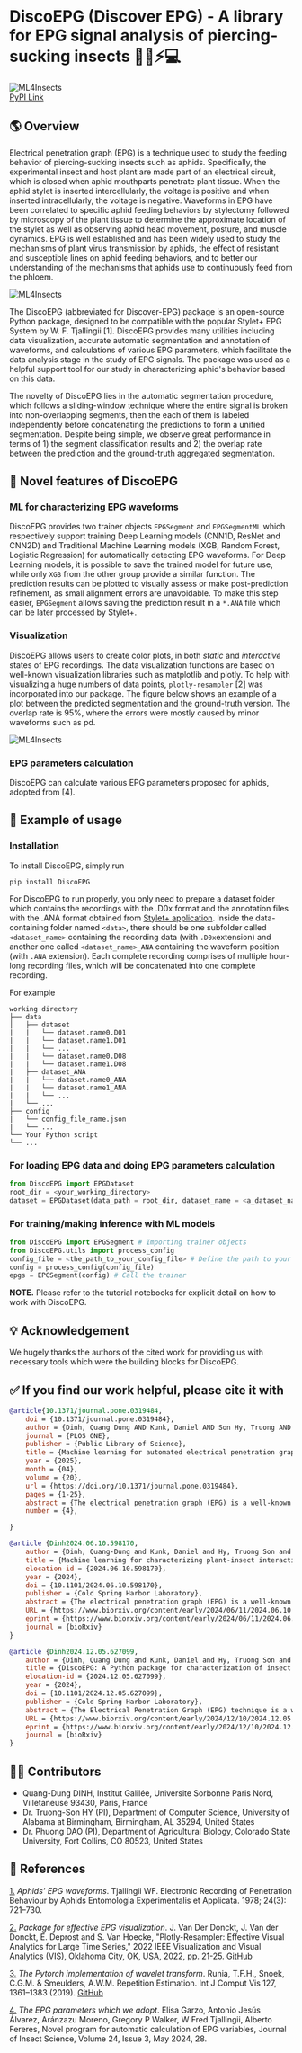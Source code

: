 # DiscoEPG (Discover EPG) - A library for EPG signal analysis of piercing-sucking insects 🐞🍃⚡💻
![ML4Insects](/figures/disco-concepts.png)
\
[PyPI Link](https://pypi.org/project/DiscoEPG/)
## 🌎 Overview
Electrical penetration graph (EPG) is a technique used to study the feeding behavior of piercing-sucking insects such as aphids. Specifically, the experimental insect and host plant are made part of an electrical circuit, which is closed when aphid mouthparts penetrate plant tissue. When the aphid stylet is inserted intercellularly, the voltage is positive and when inserted intracellularly, the voltage is negative. Waveforms in EPG have been correlated to specific aphid feeding behaviors by stylectomy followed by microscopy of the plant tissue to determine the approximate location of the stylet as well as observing aphid head movement, posture, and muscle dynamics. EPG is well established and has been widely used to study the mechanisms of plant virus transmission by aphids, the effect of resistant and susceptible lines on aphid feeding behaviors, and to better our understanding of the mechanisms that aphids use to continuously feed from the phloem. 

![ML4Insects](/figures/pipeline.png "Workflow of the segmentation approach used in the package.")

The DiscoEPG (abbreviated for Discover-EPG) package is an open-source Python package, designed to be compatible with the popular Stylet+ EPG System by W. F. Tjallingii [1]. DiscoEPG provides many utilities including data visualization, accurate automatic segmentation and annotation of waveforms, and calculations of various EPG parameters, which facilitate the data analysis stage in the study of EPG signals. The package was used as a helpful support tool for our study in characterizing aphid's behavior based on this data. 

The novelty of DiscoEPG lies in the automatic segmentation procedure, which follows a sliding-window technique where the entire signal is broken into non-overlapping segments, then the each of them is labeled independently before concatenating the predictions to form a unified segmentation. Despite being simple, we observe great performance in terms of 1) the segment classification results and 2) the overlap rate between the prediction and the ground-truth aggregated segmentation. 

## 📁 Novel features of DiscoEPG

### ML for characterizing EPG waveforms
DiscoEPG provides two trainer objects `EPGSegment` and `EPGSegmentML` which respectively support training Deep Learning models (CNN1D, ResNet and CNN2D) and Traditional Machine Learning models (XGB, Random Forest, Logistic Regression) for automatically detecting EPG waveforms. For Deep Learning models, it is possible to save the trained model for future use, while only `XGB` from the other group provide a similar function. The prediction results can be plotted to visually assess or make post-prediction refinement, as small alignment errors are unavoidable. To make this step easier, `EPGSegment` allows saving the prediction result in a `*.ANA` file which can be later processed by Stylet+. 

### Visualization
DiscoEPG allows users to create color plots,  in both _static_ and _interactive_ states of EPG recordings. The data visualization functions are based on well-known visualization libraries such as matplotlib and plotly. To help with visualizing a huge numbers of data points, `plotly-resampler` [2] was incorporated into our package. The figure below shows an example of a plot between the predicted segmentation and the ground-truth version. The overlap rate is 95%, where the errors were mostly caused by minor waveforms such as pd. 

![ML4Insects](/figures/prediction.png)

### EPG parameters calculation 
DiscoEPG can calculate various EPG parameters proposed for aphids, adopted from [4].

### 
## 📓 Example of usage

### Installation
To install DiscoEPG, simply run 

``` 
pip install DiscoEPG
```

For DiscoEPG to run properly, you only need to prepare a dataset folder which contains the recordings with the .D0x format and the annotation files with the .ANA format obtained from [Stylet+ application](https://www.DiscoEPGystems.eu/). Inside the data-containing folder named `<data>`, there should be one subfolder called `<dataset_name>` containing the recording data (with `.D0x`extension) and another one called `<dataset_name>_ANA` containing the waveform position (with `.ANA` extension). Each complete recording comprises of multiple hour-long recording files, which will be concatenated into one complete recording. 

For example 
```
working directory
├── data
│   ├── dataset
|   |   └── dataset.name0.D01
|   |   └── dataset.name1.D01
|   |   └── ...
|   |   └── dataset.name0.D08
|   |   └── dataset.name1.D08
|   ├── dataset_ANA
|   |   └── dataset.name0_ANA
|   |   └── dataset.name1_ANA
|   |   └── ...
|   └── ...
├── config
|   └── config_file_name.json
|	└── ...
└── Your Python script
└── ...
```

### For loading EPG data and doing EPG parameters calculation
```python
from DiscoEPG import EPGDataset
root_dir = <your_working_directory>
dataset = EPGDataset(data_path = root_dir, dataset_name = <a_dataset_name>)
```

### For training/making inference with ML models
```python
from DiscoEPG import EPGSegment # Importing trainer objects
from DiscoEPG.utils import process_config
config_file = <the_path_to_your_config_file> # Define the path to your config file
config = process_config(config_file)
epgs = EPGSegment(config) # Call the trainer
```
**NOTE.** Please refer to the tutorial notebooks for explicit detail on how to work with DiscoEPG. 

## 💡 Acknowledgement
We hugely thanks the authors of the cited work for providing us with necessary tools which were the building blocks for DiscoEPG. 

## ✅ If you find our work helpful, please cite it with

```bibtex
@article{10.1371/journal.pone.0319484,
    doi = {10.1371/journal.pone.0319484},
    author = {Dinh, Quang Dung AND Kunk, Daniel AND Son Hy, Truong AND Nalam, Vamsi AND Dao, Phuong D},
    journal = {PLOS ONE},
    publisher = {Public Library of Science},
    title = {Machine learning for automated electrical penetration graph analysis of aphid feeding behavior: Accelerating research on insect-plant interactions},
    year = {2025},
    month = {04},
    volume = {20},
    url = {https://doi.org/10.1371/journal.pone.0319484},
    pages = {1-25},
    abstract = {The electrical penetration graph (EPG) is a well-known technique that provides insights into the feeding behavior of insects with piercing-sucking mouthparts, mostly hemipterans. Since its inception in the 1960s, EPG has become indispensable in studying plant-insect interactions, revealing critical information about host plant selection, plant resistance, virus transmission, and responses to environmental factors. By integrating the plant and insect into an electrical circuit, EPG allows researchers to identify specific feeding behaviors based on their distinctive waveform patterns. However, the traditional manual analysis of EPG waveform data is time-consuming and labor-intensive, limiting research throughput. This study presents a novel Machine Learning (ML) approach to automate the annotation of EPG signals. We rigorously evaluated six diverse ML models, including neural networks, tree-based models, and logistic regression, using an extensive dataset from multiple aphid feeding experiments. Our results demonstrate that a Residual Network (ResNet) architecture achieved the highest overall waveform classification accuracy of 96.8% and highest segmentation overlap rate of 84.4%, highlighting the potential of ML for accurate and efficient EPG analysis. This automated approach promises to accelerate research in this field significantly and broaden insights into insect-plant interactions, showcasing the power of computational techniques for insect biological research. The source code for all experiments conducted within this study is publicly available at https://github.com/HySonLab/ML4Insects.},
    number = {4},

}
```

```bibtex
@article {Dinh2024.06.10.598170,
	author = {Dinh, Quang-Dung and Kunk, Daniel and Hy, Truong Son and Nalam, Vamsi J and Dao, Phuong},
	title = {Machine learning for characterizing plant-insect interactions through electrical penetration graphic signal},
	elocation-id = {2024.06.10.598170},
	year = {2024},
	doi = {10.1101/2024.06.10.598170},
	publisher = {Cold Spring Harbor Laboratory},
	abstract = {The electrical penetration graph (EPG) is a well-known technique that provides insights into the feeding behavior of insects with piercing-sucking mouthparts, mostly hemipterans. Since its inception in the 1960s, EPG has become indispensable in studying plant-insect interactions, revealing critical information about host plant selection, plant resistance, virus transmission, and responses to environmental factors. By integrating the plant and insect into an electrical circuit, EPG allows researchers to identify specific feeding behaviors based on distinct waveform patterns associated with activities within plant tissues. However, the traditional manual analysis of EPG waveform data is time-consuming and labor-intensive, limiting research throughput. This study presents a novel machine-learning approach to automate the segmentation and classification of EPG signals. We rigorously evaluated six diverse machine learning models, including neural networks, tree-based models, and logistic regressions, using an extensive dataset from aphid feeding experiments. Our results demonstrate that a Residual Network (ResNet) architecture achieved the highest overall waveform classification accuracy of 96.8\% and highest segmentation overlap rate of 84.4\%, highlighting the potential of machine learning for accurate and efficient EPG analysis. This automated approach promises to accelerate research in this field significantly and has the potential to be generalized to other insect species and experimental settings. Our findings underscore the value of applying advanced computational techniques to complex biological datasets, paving the way for a more comprehensive understanding of insect-plant interactions and their broader ecological implications. The source code for all experiments conducted within this study is publicly available at https://github.com/HySonLab/ML4InsectsCompeting Interest StatementThe authors have declared no competing interest.},
	URL = {https://www.biorxiv.org/content/early/2024/06/11/2024.06.10.598170},
	eprint = {https://www.biorxiv.org/content/early/2024/06/11/2024.06.10.598170.full.pdf},
	journal = {bioRxiv}
}
```

```bibtex
@article {Dinh2024.12.05.627099,
	author = {Dinh, Quang Dung and Kunk, Daniel and Hy, Truong Son and Nalam, Vamsi J and Dao, Phuong},
	title = {DiscoEPG: A Python package for characterization of insect electrical penetration graph (EPG) signals},
	elocation-id = {2024.12.05.627099},
	year = {2024},
	doi = {10.1101/2024.12.05.627099},
	publisher = {Cold Spring Harbor Laboratory},
	abstract = {The Electrical Penetration Graph (EPG) technique is a well-known specialized tool that entomologists use to monitor and analyze the feeding behavior of piercing-sucking insects, such as aphids, whiteflies, and leafhoppers, on plants. Traditionally, the annotation is conducted by a well-trained technician who uses expert knowledge to compare the targeted waveforms with standard waveforms of aphid feeding behavior, which takes approximately 30 minutes to annotate an 8-hour recording depending on the complexity of the insect behaviors. Machine learning (ML) models, which shown great potential in monitoring insects behaviors, have recently been used to speed up this process. However, most publicly available tools that provide automatic annotation suffer from low prediction accuracy due to only using simple distinction rules to classify waveforms. For this reason, we develop DiscoEPG, an open-source Python package which performs accurate automatic EPG signal annotation. Various ML algorithms were experimented rigorously, which reports greater prediction power and improved accuracy in comparison to previous studies. In addition, we equipped our package with novel tools for generating journal-level plots to facilitate visual inspection, while including the computation of various EPG parameters and necessary statistical analysis which are popular in the research of aphids. With DiscoEPG, we aim to facilitate the rapid characterization of analysis of piercing-sucking insects feeding behavior through EPG signal, making this technique more viable to researchers who share the same interest. Our package is publicly available at: https://github.com/HySonLab/ML4InsectsCompeting Interest StatementThe authors have declared no competing interest.},
	URL = {https://www.biorxiv.org/content/early/2024/12/10/2024.12.05.627099},
	eprint = {https://www.biorxiv.org/content/early/2024/12/10/2024.12.05.627099.full.pdf},
	journal = {bioRxiv}
}
```

## 🧑‍🔬 Contributors
* Quang-Dung DINH, Institut Galilée, Universite Sorbonne Paris Nord, Villetaneuse 93430, Paris, France
* Dr. Truong-Son HY (PI), Department of Computer Science, University of Alabama at Birmingham, Birmingham, AL 35294, United States
* Dr. Phuong DAO (PI), Department of Agricultural Biology, Colorado State University, Fort Collins, CO 80523, United States

## 📖 References
[1.](https://onlinelibrary.wiley.com/doi/10.1111/j.1570-7458.1978.tb02836.x) _Aphids' EPG waveforms_. Tjallingii WF. Electronic Recording of Penetration Behaviour by Aphids Entomologia Experimentalis et Applicata. 1978; 24(3): 721–730.

[2.](https://ieeexplore.ieee.org/document/9973221) _Package for effective EPG visualization_. J. Van Der Donckt, J. Van der Donckt, E. Deprost and S. Van Hoecke, "Plotly-Resampler: Effective Visual Analytics for Large Time Series," 2022 IEEE Visualization and Visual Analytics (VIS), Oklahoma City, OK, USA, 2022, pp. 21-25. [GitHub](https://github.com/predict-idlab/plotly-resampler) 

[3.](https://link.springer.com/article/10.1007/s11263-019-01194-0) _The Pytorch implementation of wavelet transform_. Runia, T.F.H., Snoek, C.G.M. & Smeulders, A.W.M. Repetition Estimation. Int J Comput Vis 127, 1361–1383 (2019). [GitHub](https://github.com/tomrunia/PyTorchWavelets) 

[4.](https://academic.oup.com/jinsectscience/article/24/3/28/7701043) _The EPG parameters which we adopt_. Elisa Garzo, Antonio Jesús Álvarez, Aránzazu Moreno, Gregory P Walker, W Fred Tjallingii, Alberto Fereres, Novel program for automatic calculation of EPG variables, Journal of Insect Science, Volume 24, Issue 3, May 2024, 28.
